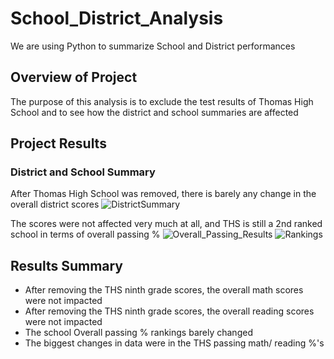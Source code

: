 # School_District_Analysis
We are using Python to summarize School and District performances

## Overview of Project
The purpose of this analysis is to exclude the test results of Thomas High School and to see how the district and school summaries are affected

## Project Results
### District and School Summary
After Thomas High School was removed, there is barely any change in the overall district scores
![](/Resources/District_Summary.png "DistrictSummary")

The scores were not affected very much at all, and THS is still a 2nd ranked school in terms of overall passing %
![](/Resources/SchoolSummary.png "Overall_Passing_Results")
![](/Resources/rankings.png "Rankings")

## Results Summary
  - After removing the THS ninth grade scores, the overall math scores were not impacted
  - After removing the THS ninth grade scores, the overall reading scores were not impacted
  - The school Overall passing % rankings barely changed 
  - The biggest changes in data were in the THS passing math/ reading %'s

